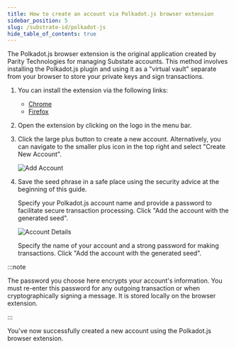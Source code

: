 ```yaml
---
title: How to create an account via Polkadot.js browser extension
sidebar_position: 5
slug: /substrate-id/polkadot-js
hide_table_of_contents: true
---
```


The Polkadot.js browser extension is the original application created by Parity Technologies for managing Substate accounts. This method involves installing the Polkadot.js plugin and using it as a "virtual vault" separate from your browser to store your private keys and sign transactions.

1. You can install the extension via the following links:

    - [Chrome](https://chrome.google.com/webstore/detail/polkadot%7Bjs%7D-extension/mopnmbcafieddcagagdcbnhejhlodfdd?hl=en)
    - [Firefox](https://addons.mozilla.org/en-US/firefox/addon/polkadot-js-extension)

2. Open the extension by clicking on the logo in the menu bar.

3. Click the large plus button to create a new account. Alternatively, you can navigate to the smaller plus icon in the top right and select "Create New Account".

    ![Add Account](/img/02/polkadot-add-account.png)

4. Save the seed phrase in a safe place using the security advice at the beginning of this guide.

    Specify your Polkadot.js account name and provide a password to facilitate secure transaction processing. Click "Add the account with the generated seed".

    ![Account Details](/img/02/polkadot-account-details.png)

    Specify the name of your account and a strong password for making transactions. Click "Add the account with the generated seed".

:::note

The password you choose here encrypts your account's information. You must re-enter this password for any outgoing transaction or when cryptographically signing a message. It is stored locally on the browser extension.

:::

You've now successfully created a new account using the Polkadot.js browser extension.
